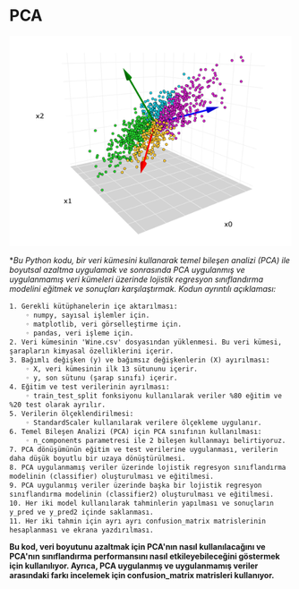 # PCA

![App Screenshot](https://github.com/firengizz099/PCA/blob/main/pca.png?raw=true)

**Bu Python kodu, bir veri kümesini kullanarak temel bileşen analizi (PCA) ile boyutsal azaltma uygulamak ve sonrasında PCA uygulanmış ve uygulanmamış veri kümeleri üzerinde lojistik regresyon sınıflandırma modelini eğitmek ve sonuçları karşılaştırmak. 
Kodun ayrıntılı açıklaması:*

    1. Gerekli kütüphanelerin içe aktarılması:
        ◦ numpy, sayısal işlemler için.
        ◦ matplotlib, veri görselleştirme için.
        ◦ pandas, veri işleme için.
    2. Veri kümesinin 'Wine.csv' dosyasından yüklenmesi. Bu veri kümesi, şarapların kimyasal özelliklerini içerir.
    3. Bağımlı değişken (y) ve bağımsız değişkenlerin (X) ayırılması:
        ◦ X, veri kümesinin ilk 13 sütununu içerir.
        ◦ y, son sütunu (şarap sınıfı) içerir.
    4. Eğitim ve test verilerinin ayrılması:
        ◦ train_test_split fonksiyonu kullanılarak veriler %80 eğitim ve %20 test olarak ayrılır.
    5. Verilerin ölçeklendirilmesi:
        ◦ StandardScaler kullanılarak verilere ölçekleme uygulanır.
    6. Temel Bileşen Analizi (PCA) için PCA sınıfının kullanılması:
        ◦ n_components parametresi ile 2 bileşen kullanmayı belirtiyoruz.
    7. PCA dönüşümünün eğitim ve test verilerine uygulanması, verilerin daha düşük boyutlu bir uzaya dönüştürülmesi.
    8. PCA uygulanmamış veriler üzerinde lojistik regresyon sınıflandırma modelinin (classifier) oluşturulması ve eğitilmesi.
    9. PCA uygulanmış veriler üzerinde başka bir lojistik regresyon sınıflandırma modelinin (classifier2) oluşturulması ve eğitilmesi.
    10. Her iki model kullanılarak tahminlerin yapılması ve sonuçların y_pred ve y_pred2 içinde saklanması.
    11. Her iki tahmin için ayrı ayrı confusion_matrix matrislerinin  hesaplanması ve ekrana yazdırılması.

**Bu kod, veri boyutunu azaltmak için PCA'nın nasıl kullanılacağını ve PCA'nın sınıflandırma performansını nasıl etkileyebileceğini göstermek için kullanılıyor. Ayrıca, PCA uygulanmış ve uygulanmamış veriler arasındaki farkı incelemek için confusion_matrix matrisleri kullanıyor.**
